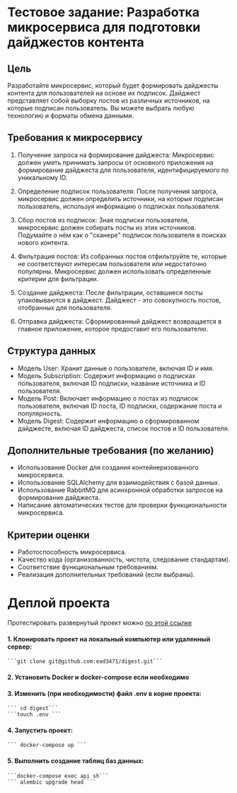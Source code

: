# Тестовое задание: Разработка микросервиса для подготовки дайджестов контента

## Цель

Разработайте микросервис, который будет формировать дайджесты контента для пользователей на основе их подписок. Дайджест представляет собой выборку постов из различных источников, на которые подписан пользователь. Вы можете выбрать любую технологию и форматы обмена данными.

## Требования к микросервису

1. Получение запроса на формирование дайджеста: Микросервис должен уметь принимать запросы от основного приложения на формирование дайджеста для пользователя, идентифицируемого по уникальному ID.

2. Определение подписок пользователя: После получения запроса, микросервис должен определить источники, на которые подписан пользователь, используя информацию о подписках пользователя.

3. Сбор постов из подписок: Зная подписки пользователя, микросервис должен собирать посты из этих источников. Подумайте о нём как о "сканере" подписок пользователя в поисках нового контента.

4. Фильтрация постов: Из собранных постов отфильтруйте те, которые не соответствуют интересам пользователя или недостаточно популярны. Микросервис должен использовать определенные критерии для фильтрации.

5. Создание дайджеста: После фильтрации, оставшиеся посты упаковываются в дайджест. Дайджест - это совокупность постов, отобранных для пользователя.

6. Отправка дайджеста: Сформированный дайджест возвращается в главное приложение, которое предоставит его пользователю.

## Структура данных

- Модель User: Хранит данные о пользователе, включая ID и имя.
- Модель Subscription: Содержит информацию о подписках пользователя, включая ID подписки, название источника и ID пользователя.
- Модель Post: Включает информацию о постах из подписок пользователя, включая ID поста, ID подписки, содержание поста и популярность.
- Модель Digest: Содержит информацию о сформированном дайджесте, включая ID дайджеста, список постов и ID пользователя.

## Дополнительные требования (по желанию)

- Использование Docker для создания контейнеризованного микросервиса.
- Использование SQLAlchemy для взаимодействия с базой данных.
- Использование RabbitMQ для асинхронной обработки запросов на формирование дайджеста.
- Написание автоматических тестов для проверки функциональности микросервиса.

## Критерии оценки

- Работоспособность микросервиса.
- Качество кода (организованность, чистота, следование стандартам).
- Соответствие функциональным требованиям.
- Реализация дополнительных требований (если выбраны).

# Деплой проекта
Протестировать развернутый проект можно [по этой ссылке](http://193.233.23.68:8080/docs)
#### 1. Клонировать проект на локальный компьютер или удаленный сервер:

    ```git clone git@github.com:ead3471/digest.git```

#### 2. Установить Docker и docker-compose если необходимо
#### 3. Изменить (при необходимости) файл .env в корне проекта:

    ``` cd digest```
    ```touch .env ```
#### 4. Запустить проект:

    ``` docker-compose up ```
#### 5. Выполнить создание таблиц баз данных:

    ```docker-compose exec api sh```
    ``` alembic upgrade head ```
